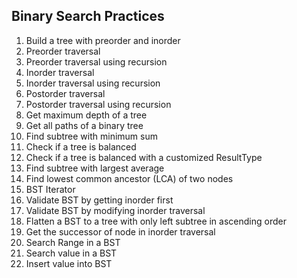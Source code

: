 ## Binary Search Practices

1. Build a tree with preorder and inorder
2. Preorder traversal
3. Preorder traversal using recursion
4. Inorder traversal
5. Inorder traversal using recursion
6. Postorder traversal
7. Postorder traversal using recursion
8. Get maximum depth of a tree
9. Get all paths of a binary tree
10. Find subtree with minimum sum
11. Check if a tree is balanced
12. Check if a tree is balanced with a customized ResultType
13. Find subtree with largest average
14. Find lowest common ancestor (LCA) of two nodes
15. BST Iterator
16. Validate BST by getting inorder first
17. Validate BST by modifying inorder traversal
18. Flatten a BST to a tree with only left subtree in ascending order
19. Get the successor of node in inorder traversal
20. Search Range in a BST
21. Search value in a BST
22. Insert value into BST


